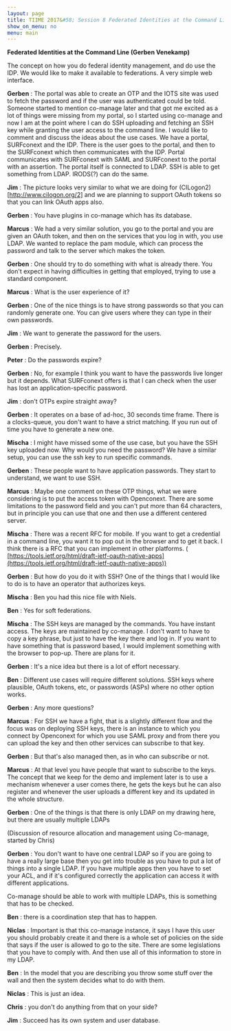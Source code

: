 ```yaml
---
layout: page
title: TIIME 2017&#58; Session 8 Federated Identities at the Command Line (13:30/Room A06) (T)
show_on_menu: no
menu: main
---
```



**Federated Identities at the Command Line (Gerben Venekamp)**

The concept on how you do federal identity management, and do use the IDP. We would like to make it available to federations. A very simple web interface.

**Gerben** : The portal was able to create an OTP and the IOTS site was used to fetch the password and if the user was authenticated could be told. Someone started to mention co-manage later and that got me excited as a lot of things were missing from my portal, so I started using co-manage and now I am at the point where I can do SSH uploading and fetching an SSH key while granting the user access to the command line. I would like to comment and discuss the ideas about the use cases. We have a portal, SURFconext and the IDP. There is the user goes to the portal, and then to the SURFconext which then communicates with the IDP. Portal communicates with SURFconext with SAML and SURFconext to the portal with an assertion. The portal itself is connected to LDAP. SSH is able to get something from LDAP. IRODS(?) can do the same.

**Jim** : The picture looks very similar to what we are doing for (CILogon2) [http://www.cilogon.org/2] and we are planning to support OAuth tokens so that you can link OAuth apps also.

**Gerben** : You have plugins in co-manage which has its database.

**Marcus** : We had a very similar solution, you go to the portal and you are given an OAuth token, and then on the services that you log in with, you use LDAP. We wanted to replace the pam module, which can process the password and talk to the server which makes the token.

**Gerben** : One should try to do something with what is already there. You don&#39;t expect in having difficulties in getting that employed, trying to use a standard component.

**Marcus** : What is the user experience of it?

**Gerben** : One of the nice things is to have strong passwords so that you can randomly generate one. You can give users where they can type in their own passwords.

**Jim** : We want to generate the password for the users.

**Gerben** : Precisely.

**Peter** : Do the passwords expire?

**Gerben** : No, for example I think you want to have the passwords live longer but it depends. What SURFconext offers is that I can check when the user has lost an application-specific password.

**Jim** : don&#39;t OTPs expire straight away?

**Gerben** : It operates on a base of ad-hoc, 30 seconds time frame. There is a clocks-queue, you don&#39;t want to have a strict matching. If you run out of time you have to generate a new one.

**Mischa** : I might have missed some of the use case, but you have the SSH key uploaded now. Why would you need the password? We have a similar setup, you can use the ssh key to run specific commands.

**Gerben** : These people want to have application passwords. They start to understand, we want to use SSH.

**Marcus** : Maybe one comment on these OTP things, what we were considering is to put the access token with Openconext. There are some limitations to the password field and you can&#39;t put more than 64 characters, but in principle you can use that one and then use a different centered server.

**Mischa** : There was a recent RFC for mobile. If you want to get a credential in a command line, you want it to pop out in the browser and to get it back. I think there is a RFC that you can implement in other platforms. ( [https://tools.ietf.org/html/draft-ietf-oauth-native-apps](https://tools.ietf.org/html/draft-ietf-oauth-native-apps))

**Gerben** : But how do you do it with SSH? One of the things that I would like to do is to have an operator that authorizes keys.

**Mischa** : Ben you had this nice file with Niels.

**Ben** : Yes for soft federations.

**Mischa** : The SSH keys are managed by the commands. You have instant access. The keys are maintained by co-manage. I don&#39;t want to have to copy a key phrase, but just to have the key there and log in. If you want to have something that is password based, I would implement something with the browser to pop-up. There are plans for it.

**Gerben** : It&#39;s a nice idea but there is a lot of effort necessary.

**Ben** : Different use cases will require different solutions. SSH keys where plausible, OAuth tokens, etc, or passwords (ASPs) where no other option works.

**Gerben** : Any more questions?

**Marcus** : For SSH we have a fight, that is a slightly different flow and the focus was on deploying SSH keys, there is an instance to which you connect by Openconext for which you use SAML proxy and from there you can upload the key and then other services can subscribe to that key.

**Gerben** : But that&#39;s also managed then, as in who can subscribe or not.

**Marcus** : At that level you have people that want to subscribe to the keys. The concept that we keep for the demo and implement later is to use a mechanism whenever a user comes there, he gets the keys but he can also register and whenever the user uploads a different key and its updated in the whole structure.

**Gerben** : One of the things is that there is only LDAP on my drawing here, but there are usually multiple LDAPs

(Discussion of resource allocation and management using Co-manage, started by Chris)

**Gerben** : You don&#39;t want to have one central LDAP so if you are going to have a really large base then you get into trouble as you have to put a lot of things into a single LDAP. If you have multiple apps then you have to set your ACL, and if it&#39;s configured correctly the application can access it with different applications.

Co-manage should be able to work with multiple LDAPs, this is something that has to be checked.

**Ben** : there is a coordination step that has to happen.

**Niclas** : Important is that this co-manage instance, it says I have this user you should probably create it and there is a whole set of policies on the side that says if the user is allowed to go to the site. There are some legislations that you have to comply with. And then use all of this information to store in my LDAP.

**Ben** : In the model that you are describing you throw some stuff over the wall and then the system decides what to do with them.

**Niclas** : This is just an idea.

**Chris** : you don&#39;t do anything from that on your side?

**Jim** : Succeed has its own system and user database.
